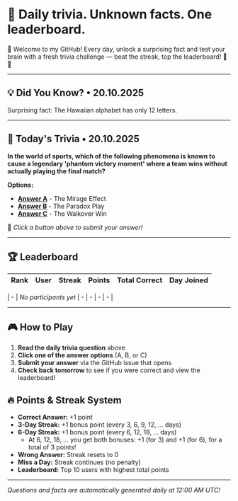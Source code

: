 
# 🧠 Daily trivia. Unknown facts. One leaderboard.

👋 Welcome to my GitHub! Every day, unlock a surprising fact and test your brain with a fresh trivia challenge — beat the streak, top the leaderboard! 🧠🔥

---

## 💡 Did You Know? • 20.10.2025

Surprising fact: The Hawaiian alphabet has only 12 letters.

---

## 🎯 Today's Trivia • 20.10.2025

**In the world of sports, which of the following phenomena is known to cause a legendary 'phantom victory moment' where a team wins without actually playing the final match?**

**Options:**
- **[Answer A](https://github.com/NotTo60/NotTo60/issues/new?title=Trivia+Answer+A&body=%F0%9F%8E%AF%20Just%20click%20%27Submit%20new%20issue%27%20to%20submit%20your%20answer%21%20No%20need%20to%20change%20anything%20else%20-%20your%20choice%20is%20already%20in%20the%20title%21%20%F0%9F%9A%80%0A%0A%2A%2AAnswer%3A%2A%2A%20The%20Mirage%20Effect%0A%0A%2A%2ATrivia%20Date%3A%2A%2A%202025-10-20)** - The Mirage Effect
- **[Answer B](https://github.com/NotTo60/NotTo60/issues/new?title=Trivia+Answer+B&body=%F0%9F%8E%AF%20Just%20click%20%27Submit%20new%20issue%27%20to%20submit%20your%20answer%21%20No%20need%20to%20change%20anything%20else%20-%20your%20choice%20is%20already%20in%20the%20title%21%20%F0%9F%9A%80%0A%0A%2A%2AAnswer%3A%2A%2A%20The%20Paradox%20Play%0A%0A%2A%2ATrivia%20Date%3A%2A%2A%202025-10-20)** - The Paradox Play
- **[Answer C](https://github.com/NotTo60/NotTo60/issues/new?title=Trivia+Answer+C&body=%F0%9F%8E%AF%20Just%20click%20%27Submit%20new%20issue%27%20to%20submit%20your%20answer%21%20No%20need%20to%20change%20anything%20else%20-%20your%20choice%20is%20already%20in%20the%20title%21%20%F0%9F%9A%80%0A%0A%2A%2AAnswer%3A%2A%2A%20The%20Walkover%20Win%0A%0A%2A%2ATrivia%20Date%3A%2A%2A%202025-10-20)** - The Walkover Win

📝 *Click a button above to submit your answer!*

---

## 🏆 Leaderboard

| Rank | User | Streak | Points | Total Correct | Day Joined |
|------|------|--------|--------|---------------|------------|

| - | *No participants yet* | - | - | - | - |

---



## 🎮 How to Play

1. **Read the daily trivia question** above
2. **Click one of the answer options** (A, B, or C)
3. **Submit your answer** via the GitHub issue that opens
4. **Check back tomorrow** to see if you were correct and view the leaderboard!


## 🔥 Points & Streak System

- **Correct Answer:** +1 point
- **3-Day Streak:** +1 bonus point (every 3, 6, 9, 12, ... days)
- **6-Day Streak:** +1 bonus point (every 6, 12, 18, ... days)
  - At 6, 12, 18, ... you get both bonuses: +1 (for 3) and +1 (for 6), for a total of 3 points!
- **Wrong Answer:** Streak resets to 0
- **Miss a Day:** Streak continues (no penalty)
- **Leaderboard:** Top 10 users with highest total points
---


*Questions and facts are automatically generated daily at 12:00 AM UTC!*